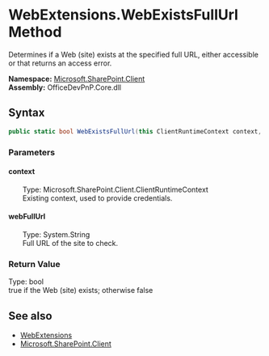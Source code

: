 # WebExtensions.WebExistsFullUrl Method  
 Determines if a Web (site) exists at the specified full URL, either accessible or that returns an access error.   

**Namespace:** [Microsoft.SharePoint.Client](Microsoft.SharePoint.Client.md)  
**Assembly:** OfficeDevPnP.Core.dll  
## Syntax
```C#
public static bool WebExistsFullUrl(this ClientRuntimeContext context, String webFullUrl)
```
### Parameters
#### context  
&emsp;&emsp;Type: Microsoft.SharePoint.Client.ClientRuntimeContext  
&emsp;&emsp;Existing context, used to provide credentials.  

  

#### webFullUrl  
&emsp;&emsp;Type: System.String  
&emsp;&emsp;Full URL of the site to check.  

  

### Return Value
Type: bool  
true if the Web (site) exists; otherwise false  


## See also
- [WebExtensions](Microsoft.SharePoint.Client.WebExtensions.md) 
- [Microsoft.SharePoint.Client](Microsoft.SharePoint.Client.md) 
